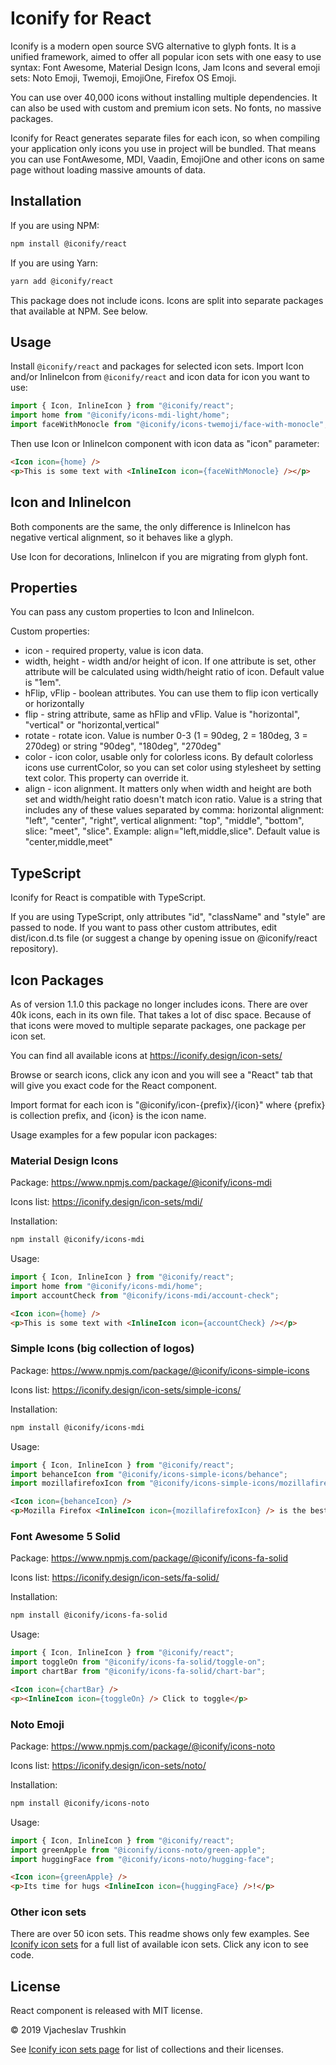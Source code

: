 # Iconify for React

Iconify is a modern open source SVG alternative to glyph fonts. It is a unified framework, aimed to offer all popular icon sets with one easy to use syntax: Font Awesome, Material Design Icons, Jam Icons and several emoji sets: Noto Emoji, Twemoji, EmojiOne, Firefox OS Emoji.

You can use over 40,000 icons without installing multiple dependencies. It can also be used with custom and premium icon sets. No fonts, no massive packages.

Iconify for React generates separate files for each icon, so when compiling your application only icons you use in project will be bundled. That means you can use FontAwesome, MDI, Vaadin, EmojiOne and other icons on same page without loading massive amounts of data.

## Installation

If you are using NPM:

```bash
npm install @iconify/react
```

If you are using Yarn:

```bash
yarn add @iconify/react
```

This package does not include icons. Icons are split into separate packages that available at NPM. See below.

## Usage

Install `@iconify/react` and packages for selected icon sets. Import Icon and/or InlineIcon from `@iconify/react` and icon data for icon you want to use:

```typescript
import { Icon, InlineIcon } from "@iconify/react";
import home from "@iconify/icons-mdi-light/home";
import faceWithMonocle from "@iconify/icons-twemoji/face-with-monocle";
```

Then use Icon or InlineIcon component with icon data as "icon" parameter:

```html
<Icon icon={home} />
<p>This is some text with <InlineIcon icon={faceWithMonocle} /></p>
```

## Icon and InlineIcon

Both components are the same, the only difference is InlineIcon has negative vertical alignment, so it behaves like a glyph.

Use Icon for decorations, InlineIcon if you are migrating from glyph font.

## Properties

You can pass any custom properties to Icon and InlineIcon.

Custom properties:

* icon - required property, value is icon data.
* width, height - width and/or height of icon. If one attribute is set, other attribute will be calculated using width/height ratio of icon. Default value is "1em".
* hFlip, vFlip - boolean attributes. You can use them to flip icon vertically or horizontally
* flip - string attribute, same as hFlip and vFlip. Value is "horizontal", "vertical" or "horizontal,vertical"
* rotate - rotate icon. Value is number 0-3 (1 = 90deg, 2 = 180deg, 3 = 270deg) or string "90deg", "180deg", "270deg"
* color - icon color, usable only for colorless icons. By default colorless icons use currentColor, so you can set color using stylesheet by setting text color. This property can override it.
* align - icon alignment. It matters only when width and height are both set and width/height ratio doesn't match icon ratio. Value is a string that includes any of these values separated by comma: horizontal alignment: "left", "center", "right", vertical alignment: "top", "middle", "bottom", slice: "meet", "slice". Example: align="left,middle,slice". Default value is "center,middle,meet"

## TypeScript

Iconify for React is compatible with TypeScript.

If you are using TypeScript, only attributes "id", "className" and "style" are passed to node. If you want to pass other custom attributes, edit dist/icon.d.ts file (or suggest a change by opening issue on @iconify/react repository).

## Icon Packages

As of version 1.1.0 this package no longer includes icons. There are over 40k icons, each in its own file. That takes a lot of disc space. Because of that icons were moved to multiple separate packages, one package per icon set.

You can find all available icons at https://iconify.design/icon-sets/

Browse or search icons, click any icon and you will see a "React" tab that will give you exact code for the React component.

Import format for each icon is "@iconify/icon-{prefix}/{icon}" where {prefix} is collection prefix, and {icon} is the icon name.

Usage examples for a few popular icon packages:

### Material Design Icons

Package: https://www.npmjs.com/package/@iconify/icons-mdi

Icons list: https://iconify.design/icon-sets/mdi/

Installation:

```bash
npm install @iconify/icons-mdi
```

Usage:

```typescript
import { Icon, InlineIcon } from "@iconify/react";
import home from "@iconify/icons-mdi/home";
import accountCheck from "@iconify/icons-mdi/account-check";
```

```html
<Icon icon={home} />
<p>This is some text with <InlineIcon icon={accountCheck} /></p>
```

### Simple Icons (big collection of logos)

Package: https://www.npmjs.com/package/@iconify/icons-simple-icons

Icons list: https://iconify.design/icon-sets/simple-icons/

Installation:

```bash
npm install @iconify/icons-mdi
```

Usage:

```typescript
import { Icon, InlineIcon } from "@iconify/react";
import behanceIcon from "@iconify/icons-simple-icons/behance";
import mozillafirefoxIcon from "@iconify/icons-simple-icons/mozillafirefox";
```

```html
<Icon icon={behanceIcon} />
<p>Mozilla Firefox <InlineIcon icon={mozillafirefoxIcon} /> is the best browser!</p>
```

### Font Awesome 5 Solid

Package: https://www.npmjs.com/package/@iconify/icons-fa-solid

Icons list: https://iconify.design/icon-sets/fa-solid/

Installation:

```bash
npm install @iconify/icons-fa-solid
```

Usage:

```typescript
import { Icon, InlineIcon } from "@iconify/react";
import toggleOn from "@iconify/icons-fa-solid/toggle-on";
import chartBar from "@iconify/icons-fa-solid/chart-bar";
```

```html
<Icon icon={chartBar} />
<p><InlineIcon icon={toggleOn} /> Click to toggle</p>
```

### Noto Emoji

Package: https://www.npmjs.com/package/@iconify/icons-noto

Icons list: https://iconify.design/icon-sets/noto/

Installation:

```bash
npm install @iconify/icons-noto
```

Usage:

```typescript
import { Icon, InlineIcon } from "@iconify/react";
import greenApple from "@iconify/icons-noto/green-apple";
import huggingFace from "@iconify/icons-noto/hugging-face";
```

```html
<Icon icon={greenApple} />
<p>Its time for hugs <InlineIcon icon={huggingFace} />!</p>
```

### Other icon sets

There are over 50 icon sets. This readme shows only few examples. See [Iconify icon sets](http://iconify.design/icon-sets/) for a full list of available icon sets. Click any icon to see code.

## License

React component is released with MIT license.

© 2019 Vjacheslav Trushkin

See [Iconify icon sets page](https://iconify.design/icon-sets/) for list of collections and their licenses.
